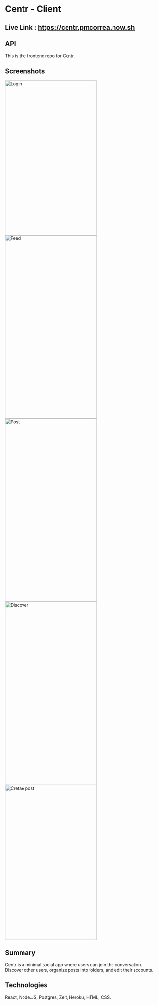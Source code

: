 # Centr - Client

## Live Link : https://centr.pmcorrea.now.sh

## API
This is the frontend repo for Centr.

## Screenshots
<img src="https://res.cloudinary.com/pmcorrea/image/upload/v1588611914/Center%20Screenshots/login_rohuhm.jpg" alt="Login" width="300" height="504">

<img src="https://res.cloudinary.com/pmcorrea/image/upload/v1588611915/Center%20Screenshots/feed_ryucqo.jpg" alt="Feed" width="300" height="597">

<img src="https://res.cloudinary.com/pmcorrea/image/upload/v1588611915/Center%20Screenshots/post_qoftkz.jpg" alt="Post" width="300" height="596">

<img src="https://res.cloudinary.com/pmcorrea/image/upload/v1588611914/Center%20Screenshots/discover_zvmxzm.jpg" alt="Discover" width="300" height="596">

<img src="https://res.cloudinary.com/pmcorrea/image/upload/v1588611913/Center%20Screenshots/create_post_ytr7sh.jpg" alt="Cretae post" width="300" height="504">

## Summary
Centr is a minimal social app where users can join the conversation. Discover other users, organize posts into folders, and edit their accounts.

## Technologies
React, Node.JS, Postgres, Zeit, Heroku, HTML, CSS.
